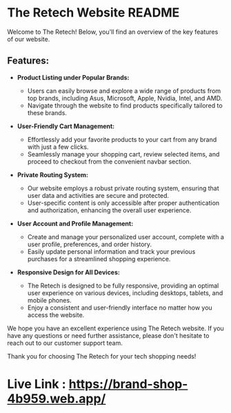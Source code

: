 # The Retech Website README

Welcome to The Retech! Below, you'll find an overview of the key features of our website.

## Features:

- **Product Listing under Popular Brands:**
  - Users can easily browse and explore a wide range of products from top brands, including Asus, Microsoft, Apple, Nvidia, Intel, and AMD.
  - Navigate through the website to find products specifically tailored to these brands.

- **User-Friendly Cart Management:**
  - Effortlessly add your favorite products to your cart from any brand with just a few clicks.
  - Seamlessly manage your shopping cart, review selected items, and proceed to checkout from the convenient navbar section.

- **Private Routing System:**
  - Our website employs a robust private routing system, ensuring that user data and activities are secure and protected.
  - User-specific content is only accessible after proper authentication and authorization, enhancing the overall user experience.

- **User Account and Profile Management:**
  - Create and manage your personalized user account, complete with a user profile, preferences, and order history.
  - Easily update personal information and track your previous purchases for a streamlined shopping experience.

- **Responsive Design for All Devices:**
  - The Retech is designed to be fully responsive, providing an optimal user experience on various devices, including desktops, tablets, and mobile phones.
  - Enjoy a consistent and user-friendly interface no matter how you access the website.

We hope you have an excellent experience using The Retech website. If you have any questions or need further assistance, please don't hesitate to reach out to our customer support team.

Thank you for choosing The Retech for your tech shopping needs!


# Live Link : https://brand-shop-4b959.web.app/